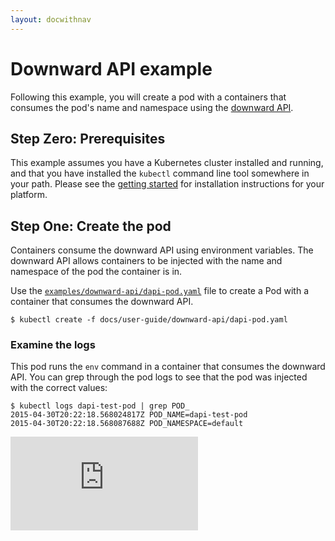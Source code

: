 ```yaml
---
layout: docwithnav
---
```

<!-- BEGIN MUNGE: UNVERSIONED_WARNING -->


<!-- END MUNGE: UNVERSIONED_WARNING -->
# Downward API example

Following this example, you will create a pod with a containers that consumes the pod's name and
namespace using the [downward API](https://github.com/GoogleCloudPlatform/kubernetes/blob/master/docs/downward_api.md).

## Step Zero: Prerequisites

This example assumes you have a Kubernetes cluster installed and running, and that you have
installed the ```kubectl``` command line tool somewhere in your path. Please see the [getting
started](../../../docs/getting-started-guides/README.html) for installation instructions for your platform.

## Step One: Create the pod

Containers consume the downward API using environment variables.  The downward API allows
containers to be injected with the name and namespace of the pod the container is in.

Use the [`examples/downward-api/dapi-pod.yaml`](dapi-pod.yaml) file to create a Pod with a container that consumes the
downward API.

```shell
$ kubectl create -f docs/user-guide/downward-api/dapi-pod.yaml
```

### Examine the logs

This pod runs the `env` command in a container that consumes the downward API.  You can grep
through the pod logs to see that the pod was injected with the correct values:

```shell
$ kubectl logs dapi-test-pod | grep POD_
2015-04-30T20:22:18.568024817Z POD_NAME=dapi-test-pod
2015-04-30T20:22:18.568087688Z POD_NAMESPACE=default
```


<!-- BEGIN MUNGE: GENERATED_ANALYTICS -->
[![Analytics](https://kubernetes-site.appspot.com/UA-36037335-10/GitHub/docs/user-guide/downward-api/README.md?pixel)]()
<!-- END MUNGE: GENERATED_ANALYTICS -->
